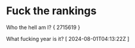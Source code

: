 # Fuck the rankings

Who the hell am I?
{ 2715619 }

What fucking year is it?
[ 2024-08-01T04:13:22Z ]
